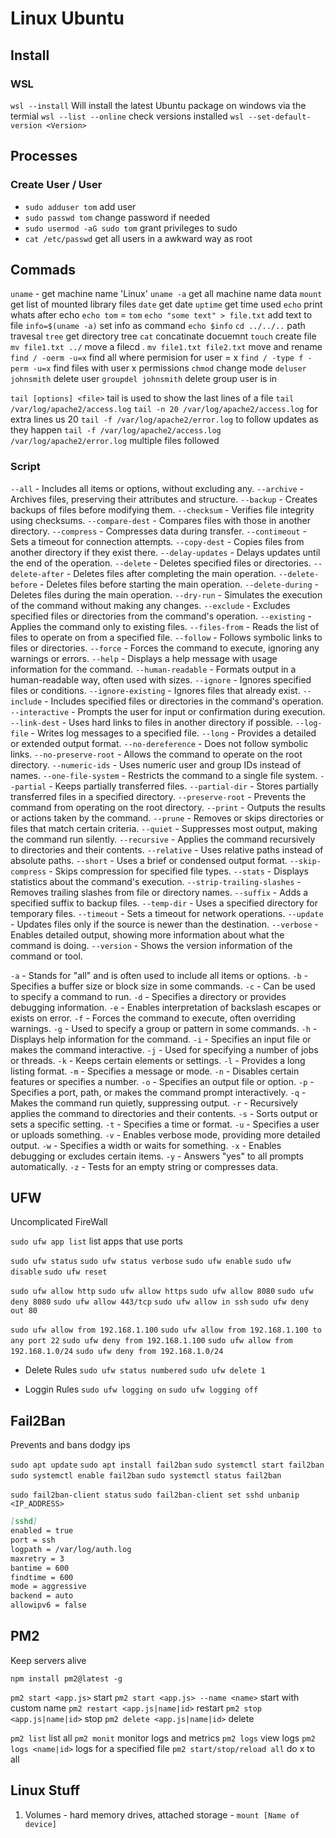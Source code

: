 # Linux Ubuntu

## Install

### WSL

`wsl --install` Will install the latest Ubuntu package on windows via the termial
`wsl --list --online` check versions installed
`wsl --set-default-version <Version>`

## Processes

### Create User / User

- `sudo adduser tom` add user
- `sudo passwd tom` change password if needed
- `sudo usermod -aG sudo tom` grant privileges to sudo
- `cat /etc/passwd` get all users in a awkward way as root

## Commads

`uname` - get machine name 'Linux'
`uname -a` get all machine name data
`mount` get list of mounted library files
`date` get date
`uptime` get time used
`echo` print whats after echo `echo tom` = `tom`
`echo "some text" > file.txt` add text to file
`info=$(uname -a)` set info as command `echo $info`
`cd ../../..` path travesal
`tree` get directory tree
`cat` concatinate docuemnt
`touch` create file
`mv file1.txt ../` move a filecd .
`mv file1.txt file2.txt` move and rename
`find / -oerm -u=x` find all where permision for user = x
`find / -type f -perm -u=x` find files with user x permissions
`chmod` change mode
`deluser johnsmith` delete user
`groupdel johnsmith` delete group user is in

`tail [options] <file>` tail is used to show the last lines of a file `tail /var/log/apache2/access.log`
`tail -n 20 /var/log/apache2/access.log` for extra lines us 20
`tail -f /var/log/apache2/error.log` to follow updates as they happen
`tail -f /var/log/apache2/access.log /var/log/apache2/error.log` multiple files followed

### Script

`--all` - Includes all items or options, without excluding any.
`--archive` - Archives files, preserving their attributes and structure.
`--backup` - Creates backups of files before modifying them.
`--checksum` - Verifies file integrity using checksums.
`--compare-dest` - Compares files with those in another directory.
`--compress` - Compresses data during transfer.
`--contimeout` - Sets a timeout for connection attempts.
`--copy-dest` - Copies files from another directory if they exist there.
`--delay-updates` - Delays updates until the end of the operation.
`--delete` - Deletes specified files or directories.
`--delete-after` - Deletes files after completing the main operation.
`--delete-before` - Deletes files before starting the main operation.
`--delete-during` - Deletes files during the main operation.
`--dry-run` - Simulates the execution of the command without making any changes.
`--exclude` - Excludes specified files or directories from the command's operation.
`--existing` - Applies the command only to existing files.
`--files-from` - Reads the list of files to operate on from a specified file.
`--follow` - Follows symbolic links to files or directories.
`--force` - Forces the command to execute, ignoring any warnings or errors.
`--help` - Displays a help message with usage information for the command.
`--human-readable` - Formats output in a human-readable way, often used with sizes.
`--ignore` - Ignores specified files or conditions.
`--ignore-existing` - Ignores files that already exist.
`--include` - Includes specified files or directories in the command's operation.
`--interactive` - Prompts the user for input or confirmation during execution.
`--link-dest` - Uses hard links to files in another directory if possible.
`--log-file` - Writes log messages to a specified file.
`--long` - Provides a detailed or extended output format.
`--no-dereference` - Does not follow symbolic links.
`--no-preserve-root` - Allows the command to operate on the root directory.
`--numeric-ids` - Uses numeric user and group IDs instead of names.
`--one-file-system` - Restricts the command to a single file system.
`--partial` - Keeps partially transferred files.
`--partial-dir` - Stores partially transferred files in a specified directory.
`--preserve-root` - Prevents the command from operating on the root directory.
`--print` - Outputs the results or actions taken by the command.
`--prune` - Removes or skips directories or files that match certain criteria.
`--quiet` - Suppresses most output, making the command run silently.
`--recursive` - Applies the command recursively to directories and their contents.
`--relative` - Uses relative paths instead of absolute paths.
`--short` - Uses a brief or condensed output format.
`--skip-compress` - Skips compression for specified file types.
`--stats` - Displays statistics about the command's execution.
`--strip-trailing-slashes` - Removes trailing slashes from file or directory names.
`--suffix` - Adds a specified suffix to backup files.
`--temp-dir` - Uses a specified directory for temporary files.
`--timeout` - Sets a timeout for network operations.
`--update` - Updates files only if the source is newer than the destination.
`--verbose` - Enables detailed output, showing more information about what the command is doing.
`--version` - Shows the version information of the command or tool.

`-a` - Stands for "all" and is often used to include all items or options.
`-b` - Specifies a buffer size or block size in some commands.
`-c` - Can be used to specify a command to run.
`-d` - Specifies a directory or provides debugging information.
`-e` - Enables interpretation of backslash escapes or exists on error.
`-f` - Forces the command to execute, often overriding warnings.
`-g` - Used to specify a group or pattern in some commands.
`-h` - Displays help information for the command.
`-i` - Specifies an input file or makes the command interactive.
`-j` - Used for specifying a number of jobs or threads.
`-k` - Keeps certain elements or settings.
`-l` - Provides a long listing format.
`-m` - Specifies a message or mode.
`-n` - Disables certain features or specifies a number.
`-o` - Specifies an output file or option.
`-p` - Specifies a port, path, or makes the command prompt interactively.
`-q` - Makes the command run quietly, suppressing output.
`-r` - Recursively applies the command to directories and their contents.
`-s` - Sorts output or sets a specific setting.
`-t` - Specifies a time or format.
`-u` - Specifies a user or uploads something.
`-v` - Enables verbose mode, providing more detailed output.
`-w` - Specifies a width or waits for something.
`-x` - Enables debugging or excludes certain items.
`-y` - Answers "yes" to all prompts automatically.
`-z` - Tests for an empty string or compresses data.

## UFW

Uncomplicated FireWall

`sudo ufw app list` list apps that use ports

`sudo ufw status`
`sudo ufw status verbose`
`sudo ufw enable`
`sudo ufw disable`
`sudo ufw reset`

`sudo ufw allow http`
`sudo ufw allow https`
`sudo ufw allow 8080`
`sudo ufw deny 8080`
`sudo ufw allow 443/tcp`
`sudo ufw allow in ssh`
`sudo ufw deny out 80`

`sudo ufw allow from 192.168.1.100`
`sudo ufw allow from 192.168.1.100 to any port 22`
`sudo ufw deny from 192.168.1.100`
`sudo ufw allow from 192.168.1.0/24`
`sudo ufw deny from 192.168.1.0/24`

- Delete Rules
  `sudo ufw status numbered`
  `sudo ufw delete 1`

- Loggin Rules
  `sudo ufw logging on`
  `sudo ufw logging off`

## Fail2Ban

Prevents and bans dodgy ips

`sudo apt update`
`sudo apt install fail2ban`
`sudo systemctl start fail2ban`
`sudo systemctl enable fail2ban`
`sudo systemctl status fail2ban`


`sudo fail2ban-client status`
`sudo fail2ban-client set sshd unbanip <IP_ADDRESS>`

```md
[sshd]
enabled = true
port = ssh
logpath = /var/log/auth.log
maxretry = 3
bantime = 600
findtime = 600
mode = aggressive
backend = auto
allowipv6 = false
```

## PM2

Keep servers alive

`npm install pm2@latest -g`

`pm2 start <app.js>` start
`pm2 start <app.js> --name <name>` start with custom name
`pm2 restart <app.js|name|id>` restart
`pm2 stop <app.js|name|id>` stop
`pm2 delete <app.js|name|id>` delete

`pm2 list` list all
`pm2 monit` monitor logs and metrics
`pm2 logs` view logs
`pm2 logs <name|id>` logs for a specified file
`pm2 start/stop/reload all` do x to all

## Linux Stuff

1. Volumes - hard memory drives, attached storage - `mount [Name of device]`
